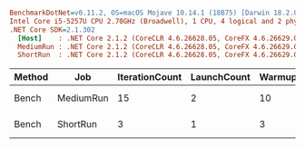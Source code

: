 ``` ini

BenchmarkDotNet=v0.11.2, OS=macOS Mojave 10.14.1 (18B75) [Darwin 18.2.0]
Intel Core i5-5257U CPU 2.70GHz (Broadwell), 1 CPU, 4 logical and 2 physical cores
.NET Core SDK=2.1.302
  [Host]    : .NET Core 2.1.2 (CoreCLR 4.6.26628.05, CoreFX 4.6.26629.01), 64bit RyuJIT
  MediumRun : .NET Core 2.1.2 (CoreCLR 4.6.26628.05, CoreFX 4.6.26629.01), 64bit RyuJIT
  ShortRun  : .NET Core 2.1.2 (CoreCLR 4.6.26628.05, CoreFX 4.6.26629.01), 64bit RyuJIT


```
| Method |       Job | IterationCount | LaunchCount | WarmupCount | amount | fee | minimum |     Mean |     Error |    StdDev |
|------- |---------- |--------------- |------------ |------------ |------- |---- |-------- |---------:|----------:|----------:|
|  Bench | MediumRun |             15 |           2 |          10 |   5500 |  10 |       4 | 14.65 us | 0.1584 us | 0.2370 us |
|  Bench |  ShortRun |              3 |           1 |           3 |   5500 |  10 |       4 | 14.54 us | 1.8577 us | 0.1018 us |
